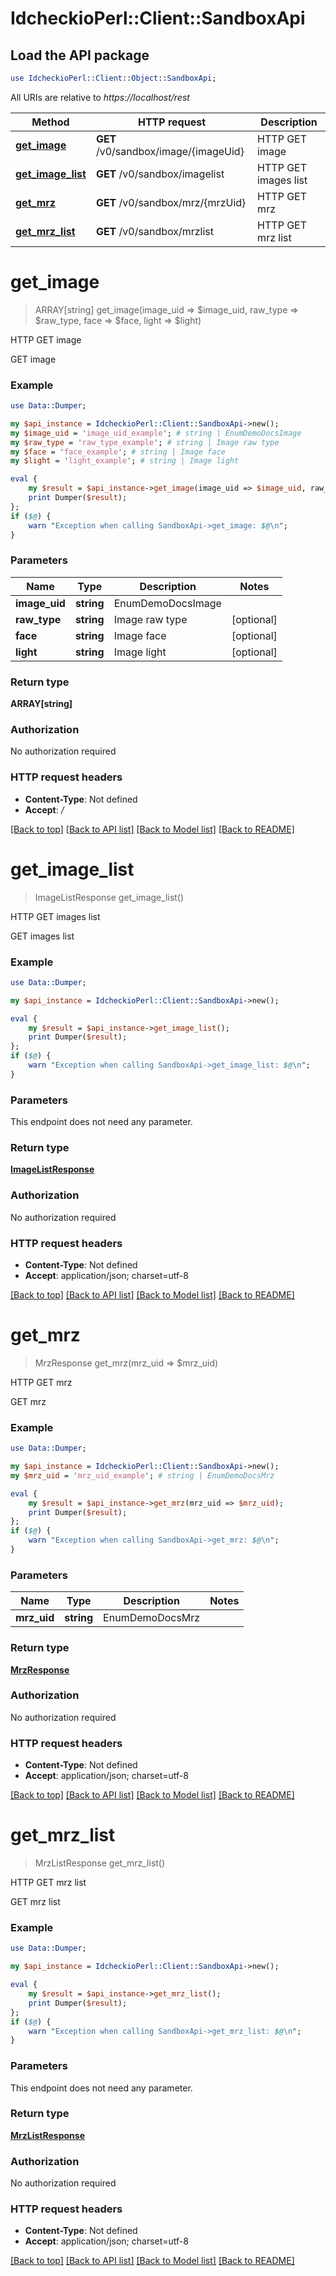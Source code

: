 # IdcheckioPerl::Client::SandboxApi

## Load the API package
```perl
use IdcheckioPerl::Client::Object::SandboxApi;
```

All URIs are relative to *https://localhost/rest*

Method | HTTP request | Description
------------- | ------------- | -------------
[**get_image**](SandboxApi.md#get_image) | **GET** /v0/sandbox/image/{imageUid} | HTTP GET image
[**get_image_list**](SandboxApi.md#get_image_list) | **GET** /v0/sandbox/imagelist | HTTP GET images list
[**get_mrz**](SandboxApi.md#get_mrz) | **GET** /v0/sandbox/mrz/{mrzUid} | HTTP GET mrz
[**get_mrz_list**](SandboxApi.md#get_mrz_list) | **GET** /v0/sandbox/mrzlist | HTTP GET mrz list


# **get_image**
> ARRAY[string] get_image(image_uid => $image_uid, raw_type => $raw_type, face => $face, light => $light)

HTTP GET image

GET image

### Example 
```perl
use Data::Dumper;

my $api_instance = IdcheckioPerl::Client::SandboxApi->new();
my $image_uid = 'image_uid_example'; # string | EnumDemoDocsImage
my $raw_type = 'raw_type_example'; # string | Image raw type
my $face = 'face_example'; # string | Image face
my $light = 'light_example'; # string | Image light

eval { 
    my $result = $api_instance->get_image(image_uid => $image_uid, raw_type => $raw_type, face => $face, light => $light);
    print Dumper($result);
};
if ($@) {
    warn "Exception when calling SandboxApi->get_image: $@\n";
}
```

### Parameters

Name | Type | Description  | Notes
------------- | ------------- | ------------- | -------------
 **image_uid** | **string**| EnumDemoDocsImage | 
 **raw_type** | **string**| Image raw type | [optional] 
 **face** | **string**| Image face | [optional] 
 **light** | **string**| Image light | [optional] 

### Return type

**ARRAY[string]**

### Authorization

No authorization required

### HTTP request headers

 - **Content-Type**: Not defined
 - **Accept**: */*

[[Back to top]](#) [[Back to API list]](../README.md#documentation-for-api-endpoints) [[Back to Model list]](../README.md#documentation-for-models) [[Back to README]](../README.md)

# **get_image_list**
> ImageListResponse get_image_list()

HTTP GET images list

GET images list

### Example 
```perl
use Data::Dumper;

my $api_instance = IdcheckioPerl::Client::SandboxApi->new();

eval { 
    my $result = $api_instance->get_image_list();
    print Dumper($result);
};
if ($@) {
    warn "Exception when calling SandboxApi->get_image_list: $@\n";
}
```

### Parameters
This endpoint does not need any parameter.

### Return type

[**ImageListResponse**](ImageListResponse.md)

### Authorization

No authorization required

### HTTP request headers

 - **Content-Type**: Not defined
 - **Accept**: application/json; charset=utf-8

[[Back to top]](#) [[Back to API list]](../README.md#documentation-for-api-endpoints) [[Back to Model list]](../README.md#documentation-for-models) [[Back to README]](../README.md)

# **get_mrz**
> MrzResponse get_mrz(mrz_uid => $mrz_uid)

HTTP GET mrz

GET mrz

### Example 
```perl
use Data::Dumper;

my $api_instance = IdcheckioPerl::Client::SandboxApi->new();
my $mrz_uid = 'mrz_uid_example'; # string | EnumDemoDocsMrz

eval { 
    my $result = $api_instance->get_mrz(mrz_uid => $mrz_uid);
    print Dumper($result);
};
if ($@) {
    warn "Exception when calling SandboxApi->get_mrz: $@\n";
}
```

### Parameters

Name | Type | Description  | Notes
------------- | ------------- | ------------- | -------------
 **mrz_uid** | **string**| EnumDemoDocsMrz | 

### Return type

[**MrzResponse**](MrzResponse.md)

### Authorization

No authorization required

### HTTP request headers

 - **Content-Type**: Not defined
 - **Accept**: application/json; charset=utf-8

[[Back to top]](#) [[Back to API list]](../README.md#documentation-for-api-endpoints) [[Back to Model list]](../README.md#documentation-for-models) [[Back to README]](../README.md)

# **get_mrz_list**
> MrzListResponse get_mrz_list()

HTTP GET mrz list

GET mrz list

### Example 
```perl
use Data::Dumper;

my $api_instance = IdcheckioPerl::Client::SandboxApi->new();

eval { 
    my $result = $api_instance->get_mrz_list();
    print Dumper($result);
};
if ($@) {
    warn "Exception when calling SandboxApi->get_mrz_list: $@\n";
}
```

### Parameters
This endpoint does not need any parameter.

### Return type

[**MrzListResponse**](MrzListResponse.md)

### Authorization

No authorization required

### HTTP request headers

 - **Content-Type**: Not defined
 - **Accept**: application/json; charset=utf-8

[[Back to top]](#) [[Back to API list]](../README.md#documentation-for-api-endpoints) [[Back to Model list]](../README.md#documentation-for-models) [[Back to README]](../README.md)

